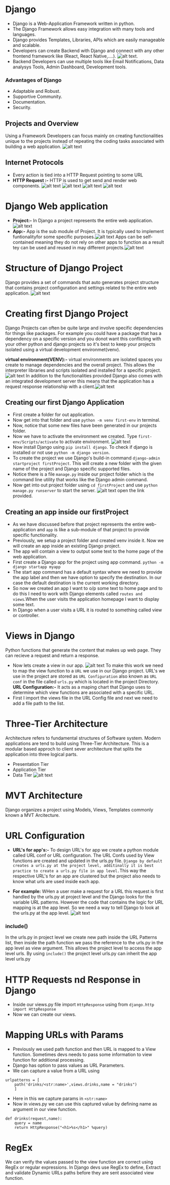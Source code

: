 # Django

- Django is a Web-Application Framework written in python.
- The Django Framework allows easy integration with many tools and languages.
- Django provides Templates, Libraries, APIs which are easily manageable and scalable.
- Developers can create Backend with Django and connect with any other frontend framework like (React, React Native,....). ![alt text](images/image-1.png).
- Backend Developers can use multiple tools like Email Notifications, Data analysys Tools, Admin Dashboard, Development tools.

### Advantages of Django

- Adaptable and Robust.
- Supportive Community.
- Documentation.
- Security.

## Projects and Overview

Using a Framework Developers can focus mainly on creating functionalities unique to the projects instead of repeating the coding tasks associated with building a web application.
![alt text](images/image.png)

## Internet Protocols

- Every action is tied into a HTTP Request pointing to some URL
- **HTTP Request :-** HTTP is used to get send and render web components.
  ![alt text](images/image-2.png)
  ![alt text](images/image-4.png)
  ![alt text](images/image-6.png)
  ![alt text](images/image-3.png)

# Django Web application

- **Project:-** In Django a project represents the entire web application.![alt text](images/image-7.png)
- **App:-** App is the sub module of Project. It is typically used to implement funtionalityfor some specific purposes.![alt text](images/image-8.png) Apps can be self-contained meaning they do not rely on other apps to function as a result tey can be used and reused in may different projects.![alt text](images/image-9.png)

# Structure of Django Project

Django provides a set of commands that auto generates project structure that contains project configuration and settings related to the entire web application.
![alt text](images/image-10.png)

# Creating first Django Project

Django Projects can often be quite large and involve specific dependencies for things like packages. For example you could have a package that has a dependency on a specific version and you donot want this conflicting with your other python and django projects so it's best to keep your projects isolated using a virtual development environmet(venv).

**virtual environment(VENV):-** virtual environments are isolated spaces you create to manage dependencies and the overall project. This allows the interpreter libraries and scripts isolated and installed for a specific project.![alt text](images/image-11.png)
In addition to the functionalities provided Django also comes with an integrated development server this means that the application has a request response relationship with a client.![alt text](images/image-12.png)

## Creating our first Django Application

- First create a folder for out application.
- Now get into that folder and use `python -m venv first-env` in terminal.
- Now, notice that some new files have been generated in our projects folder.
- Now we have to activate the environment we created. Type `first-env/Scripts/activate` to activate environment.
  ![alt text](images/image-13.png)
- Now install Django using `pip install django`. To check if django is installed or not use `python -m django version`.
- To create the project we use Django's build-in command `django-admin startproject firstProject`. This will create a new folder with the given name of the project and Django specific supported files.
- Notice there is a file `manage.py` inside our project folder which is the command line utility that works like the Django admin command.
- Now get into out project folder using `cd firstProject` and use `python manage.py runserver` to start the server.
  ![alt text](images/image-14.png)
  open the link provided.

## Creating an app inside our firstProject

- As we have discussed before that project represents the entire web-application and `app` is like a sub-module of that project to provide specific functionality.
- Previously, we setup a project folder and created venv inside it. Now we will create an app inside an existing Django project.
- The app will contain a view to output some text to the home page of the web application.
- First create a Django app for the project using app command. `python -m django startapp myapp`
- The start app command has a default syntax where we need to provide the app label and then we have option to specify the destination. In our case the default destination is the current working directory.
- So now we created an app I want to o/p some text to home page and to do this I need to work with Django elements called `routes and views`.When the user visits the application homepage I want to display some text.
- In Django when a user visits a URL it is routed to something called view or controller.

# Views in Django

Python functions that generate the content that makes up web page. They can recieve a request and return a response.

- Now lets create a view in our app. ![alt text](images/image-15.png)
  To make this work we need to map the view function to a `URL` we use in our Django project. URL's we use in the project are stored as `URL Configuration` also known as `URL conf` in the file called `urls.py` which is located in the project Directory.
  **URL Configuration:-** It acts as a maping chart that Django uses to determine which view functions are associated with a specific URL.
- First I import the views file in the URL Config file and next we need to add a file path to the list.

# Three-Tier Architecture

Architecture refers to fundamental structures of Software system.
Modern applications are tend to build using Three-Tier Architecture.
This is a modular based approch to client sever architecture that splits the application into three logical parts.

- Presentation Tier
- Application Tier
- Data Tier
  ![alt text](images/image-16.png)

# MVT Architecture

Django organizes a project using Models, Views, Templates commonly known a MVT Arcitecture.

# URL Configuration

- **URL's for app's:-** To design URL's for app we create a python module called URL conf or URL configuration.
  The URL Confs used by View functions are created and updated in the urls.py file. `Django by default creates a urls.py at the project level, additinally it is best practice to create a urls.py file in app level.`This way the respective URL's for an app are clustered but the project also needs to know what urls are used inside each app.

- **For example:** WHen a user make a request for a URL this request is first handled by the urls.py at project level and the Django looks for the variable URL patterns. However the code that contains the logic for URL mapping is at the app level. So we need a way to tell Django to look at the urls.py at the app level.
  ![alt text](images/image-17.png)

### include()

In the urls.py in project level we create new path inside the URL Patterns list, then inside the path function we pass the reference to the urls.py in the app level as view argument. This allows the project level to access the app level urls. By using `include()` the project level urls.py can inherit the app level urls.py

# HTTP Requests nd Response in Django

- Inside our views.py file import `HttpResponse` using from `django.http import HttpResponse`
- Now we can create our views.

# Mapping URLs with Params

- Previously we used path function and then URL is mapped to a View function. Sometimes devs needs to pass some information to view function for additional processing.
- Django has option to pass values as URL Parameters.
- We can capture a value from a URL using

```
urlpatterns = [
    path('drinks/<str:name>',views.drinks,name = "drinks")
    ]
```

- Here in this we capture params in `<str:name>`
- Now in views.py we can use this captured value by defining name as argument in our view function.

```
def drinks(request,name):
    query = name
    return HttpResponse("<h1>%s</h1>" %query)
```

# RegEx

We can verify the values passed to the view function are correct using RegEx or regular expressions.
In Django devs use RegEx to define, Extract and validate Dynamic URLs paths before they are sent associated view function.
